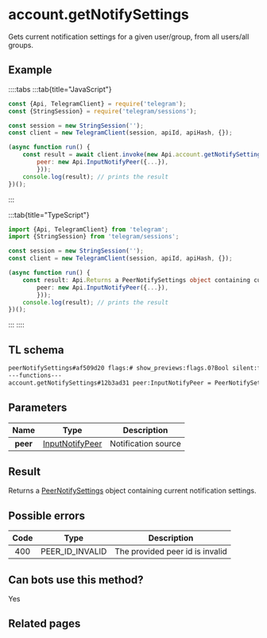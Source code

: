 # account.getNotifySettings

Gets current notification settings for a given user/group, from all users/all groups.

## Example

::::tabs
:::tab{title="JavaScript"}

```js
const {Api, TelegramClient} = require('telegram');
const {StringSession} = require('telegram/sessions');

const session = new StringSession('');
const client = new TelegramClient(session, apiId, apiHash, {});

(async function run() {
    const result = await client.invoke(new Api.account.getNotifySettings({
		peer: new Api.InputNotifyPeer({...}),
		}));
    console.log(result); // prints the result
})();

```

:::

:::tab{title="TypeScript"}

```ts
import {Api, TelegramClient} from 'telegram';
import {StringSession} from 'telegram/sessions';

const session = new StringSession('');
const client = new TelegramClient(session, apiId, apiHash, {});

(async function run() {
    const result: Api.Returns a PeerNotifySettings object containing current notification settings. = await client.invoke(new Api.account.getNotifySettings({
		peer: new Api.InputNotifyPeer({...}),
		}));
    console.log(result); // prints the result
})();

```

:::
::::

## TL schema

```txt
peerNotifySettings#af509d20 flags:# show_previews:flags.0?Bool silent:flags.1?Bool mute_until:flags.2?int sound:flags.3?string = PeerNotifySettings;
---functions---
account.getNotifySettings#12b3ad31 peer:InputNotifyPeer = PeerNotifySettings;
```

## Parameters

|   Name   | Type                                                              | Description         |
| :------: | ----------------------------------------------------------------- | ------------------- |
| **peer** | [InputNotifyPeer](https://core.telegram.org/type/InputNotifyPeer) | Notification source |

## Result

Returns a [PeerNotifySettings](https://core.telegram.org/type/PeerNotifySettings) object containing current notification settings.

## Possible errors

| Code | Type            | Description                     |
| :--: | --------------- | ------------------------------- |
| 400  | PEER_ID_INVALID | The provided peer id is invalid |

## Can bots use this method?

Yes

## Related pages
